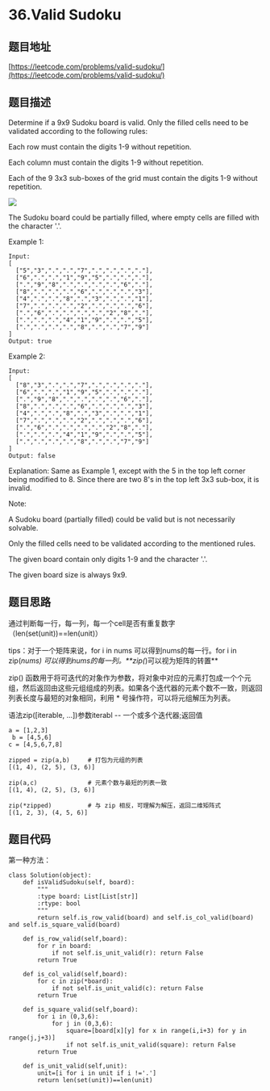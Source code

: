 36.Valid Sudoku
===============

题目地址
-------
[https://leetcode.com/problems/valid-sudoku/](https://leetcode.com/problems/valid-sudoku/)


题目描述
-------

Determine if a 9x9 Sudoku board is valid. Only the filled cells need to be validated according to the following rules:

Each row must contain the digits 1-9 without repetition.

Each column must contain the digits 1-9 without repetition.

Each of the 9 3x3 sub-boxes of the grid must contain the digits 1-9 without repetition.

![](https://upload.wikimedia.org/wikipedia/commons/thumb/f/ff/Sudoku-by-L2G-20050714.svg/250px-Sudoku-by-L2G-20050714.svg.png)

The Sudoku board could be partially filled, where empty cells are filled with the character '.'.

Example 1:
```
Input:
[
  ["5","3",".",".","7",".",".",".","."],
  ["6",".",".","1","9","5",".",".","."],
  [".","9","8",".",".",".",".","6","."],
  ["8",".",".",".","6",".",".",".","3"],
  ["4",".",".","8",".","3",".",".","1"],
  ["7",".",".",".","2",".",".",".","6"],
  [".","6",".",".",".",".","2","8","."],
  [".",".",".","4","1","9",".",".","5"],
  [".",".",".",".","8",".",".","7","9"]
]
Output: true
```

Example 2:
```
Input:
[
  ["8","3",".",".","7",".",".",".","."],
  ["6",".",".","1","9","5",".",".","."],
  [".","9","8",".",".",".",".","6","."],
  ["8",".",".",".","6",".",".",".","3"],
  ["4",".",".","8",".","3",".",".","1"],
  ["7",".",".",".","2",".",".",".","6"],
  [".","6",".",".",".",".","2","8","."],
  [".",".",".","4","1","9",".",".","5"],
  [".",".",".",".","8",".",".","7","9"]
]
Output: false
```

Explanation: Same as Example 1, except with the 5 in the top left corner being 
    modified to 8. Since there are two 8's in the top left 3x3 sub-box, it is invalid.
    
Note:

A Sudoku board (partially filled) could be valid but is not necessarily solvable.

Only the filled cells need to be validated according to the mentioned rules.

The given board contain only digits 1-9 and the character '.'.

The given board size is always 9x9.


题目思路
-------

通过判断每一行，每一列，每一个cell是否有重复数字（len(set(unit))==len(unit)）

tips：对于一个矩阵来说，for i in nums 可以得到nums的每一行。for i in zip(*nums) 可以得到nums的每一列。**zip(*)可以视为矩阵的转置**

zip() 函数用于将可迭代的对象作为参数，将对象中对应的元素打包成一个个元组，然后返回由这些元组组成的列表。如果各个迭代器的元素个数不一致，则返回列表长度与最短的对象相同，利用 * 号操作符，可以将元组解压为列表。

语法zip([iterable, ...])参数iterabl -- 一个或多个迭代器;返回值

```
a = [1,2,3]
 b = [4,5,6]
c = [4,5,6,7,8]

zipped = zip(a,b)     # 打包为元组的列表
[(1, 4), (2, 5), (3, 6)]

zip(a,c)              # 元素个数与最短的列表一致
[(1, 4), (2, 5), (3, 6)]

zip(*zipped)          # 与 zip 相反，可理解为解压，返回二维矩阵式
[(1, 2, 3), (4, 5, 6)]
```

题目代码
-------

第一种方法：
```
class Solution(object):
    def isValidSudoku(self, board):
        """
        :type board: List[List[str]]
        :rtype: bool
        """
        return self.is_row_valid(board) and self.is_col_valid(board) and self.is_square_valid(board)
    
    def is_row_valid(self,board):
        for r in board:
            if not self.is_unit_valid(r): return False
        return True
        
    def is_col_valid(self,board):
        for c in zip(*board):
            if not self.is_unit_valid(c): return False
        return True
        
    def is_square_valid(self,board):
        for i in (0,3,6):
            for j in (0,3,6):
                square=[board[x][y] for x in range(i,i+3) for y in range(j,j+3)]
                if not self.is_unit_valid(square): return False
        return True
        
    def is_unit_valid(self,unit):
        unit=[i for i in unit if i !='.']
        return len(set(unit))==len(unit)
```
